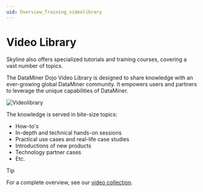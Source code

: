 ```yaml
---
uid: Overview_Training_videolibrary
---
```


# Video Library

Skyline also offers specialized tutorials and training courses, covering a vast number of topics.

The DataMiner Dojo Video Library is designed to share knowledge with an ever-growing global DataMiner community. It empowers users and partners to leverage the unique capabilities of DataMiner.

  ![Videolibrary](~/dataminer-overview/images/TR_videolibrary.png)

The knowledge is served in bite-size topics:

- How-to's
- In-depth and technical hands-on sessions
- Practical use cases and real-life case studies
- Introductions of new products
- Technology partner cases
- Etc.

> [!TIP]
> For a complete overview, see our [video collection](https://www.youtube.com/@SkylineCommu).
